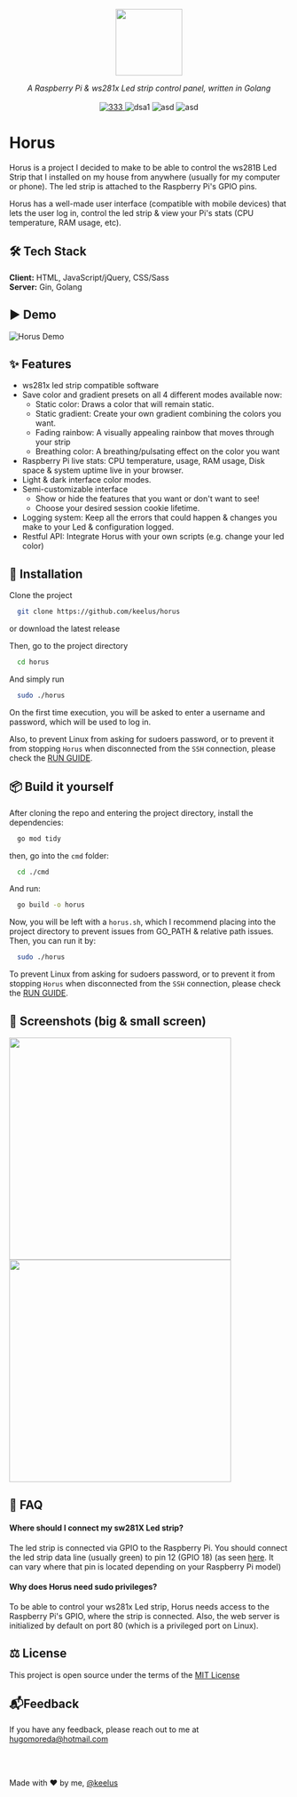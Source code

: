<p align="center">
<img height="120" src="https://i.imgur.com/U5shZKs.png" />
</p>
<p align="center">
  <i>A Raspberry Pi & ws281x Led strip control panel, written in Golang</i>
   <br/>
  
  <br/>
  <a href="LICENSE">
    <img src="https://img.shields.io/badge/License-MIT-green.svg" alt="333">
  </a>
  <a>
    <img src="https://img.shields.io/github/stars/keelus/horus" alt="dsa1">
  </a>
  <a>
    <img src="https://img.shields.io/github/downloads-pre/keelus/horus/latest/total" alt="asd">
  </a>
  <a>
    <img src="https://img.shields.io/badge/made%20with-%E2%98%95%EF%B8%8F%20coffee-yellow.svg" alt="asd">
  </a>
</p>




# Horus
Horus is a project I decided to make to be able to control the ws281B Led Strip that I installed on my house from anywhere (usually for my computer or phone). The led strip is attached to the Raspberry Pi's GPIO pins.

Horus has a well-made user interface (compatible with mobile devices) that lets the user log in, control the led strip & view your Pi's stats (CPU temperature, RAM usage, etc). 


## 🛠️ Tech Stack
**Client:** HTML, JavaScript/jQuery, CSS/Sass
<br>
**Server:** Gin, Golang


## ▶️ Demo
![Horus Demo](https://i.imgur.com/gMdqeiE.gif)


## ✨ Features
- ws281x led strip compatible software
- Save color and gradient presets on all 4 different modes available now:
  - Static color: Draws a color that will remain static.
  - Static gradient: Create your own gradient combining the colors you want.
  - Fading rainbow: A visually appealing rainbow that moves through your strip
  - Breathing color: A breathing/pulsating effect on the color you want
- Raspberry Pi live stats: CPU temperature, usage, RAM usage, Disk space & system uptime live in your browser.
- Light & dark interface color modes.
- Semi-customizable interface
  - Show or hide the features that you want or don't want to see!
  - Choose your desired session cookie lifetime.
- Logging system: Keep all the errors that could happen & changes you make to your Led & configuration logged.
- Restful API: Integrate Horus with your own scripts (e.g. change your led color)


## ️🚀 Installation
Clone the project
```bash
  git clone https://github.com/keelus/horus
```
or download the latest release
<br>

Then, go to the project directory
```bash
  cd horus
```

And simply run
```bash
  sudo ./horus
```
On the first time execution, you will be asked to enter a username and password, which will be used to log in.

Also, to prevent Linux from asking for sudoers password, or to prevent it from stopping `Horus` when disconnected from the `SSH` connection, please check the [RUN GUIDE](RUNGUIDE.md).

## 📦 Build it yourself
After cloning the repo and entering the project directory, install the dependencies:
```bash
  go mod tidy
```
then, go into the `cmd` folder:
```bash
  cd ./cmd
```
And run:
```bash
  go build -o horus
```
Now, you will be left with a `horus.sh`, which I recommend placing into the project directory to prevent issues from GO_PATH & relative path issues. Then, you can run it by:
```bash
  sudo ./horus
```

To prevent Linux from asking for sudoers password, or to prevent it from stopping `Horus` when disconnected from the `SSH` connection, please check the [RUN GUIDE](RUNGUIDE.md).


## 📸 Screenshots (big & small screen)
<p float="left">
  <img src="https://i.imgur.com/pA497dQ.gif" height="400"/>
  <img src="https://i.imgur.com/pRKPjEP.gif" height="400"/>
</p>


## 🤔 FAQ
#### Where should I connect my sw281X Led strip?
The led strip is connected via GPIO to the Raspberry Pi. You should connect the led strip data line (usually green) to pin 12 (GPIO 18) (as seen [here](https://i.imgur.com/nncVgoZ.png). It can vary where that pin is located depending on your Raspberry Pi model)

#### Why does Horus need sudo privileges?
To be able to control your ws281x Led strip, Horus needs access to the Raspberry Pi's GPIO, where the strip is connected. Also, the web server is initialized by default on port 80 (which is a privileged port on Linux).


## ⚖️ License
This project is open source under the terms of the [MIT License](https://github.com/keelus/horus/blob/main/LICENSE)


## 📬Feedback

If you have any feedback, please reach out to me at hugomoreda@hotmail.com

<br><br>

Made with ❤️ by me, [@keelus](https://github.com/keelus)